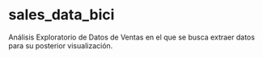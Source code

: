 # sales_data_bici
Análisis Exploratorio de Datos de Ventas en el que se busca extraer datos para su posterior visualización.
